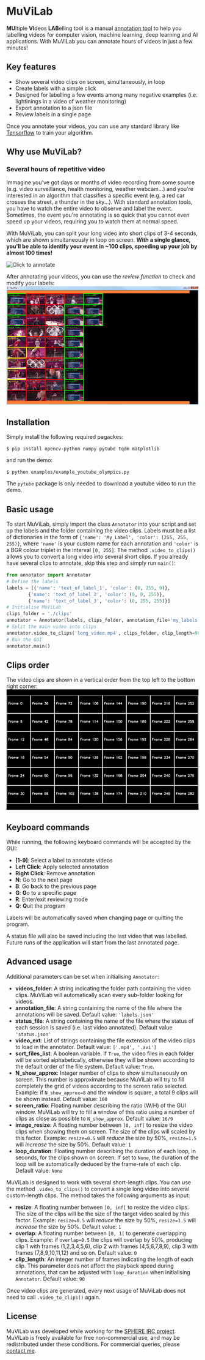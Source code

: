 # MuViLab
**MU**ltiple **VI**deos **LAB**elling tool is a manual [annotation tool](https://en.wikipedia.org/wiki/List_of_manual_image_annotation_tools) to help you labelling videos for computer vision, machine learning, deep learning and AI applications. With MuViLab you can annotate hours of videos in just a few minutes!

## Key features
- Show several video clips on screen, simultaneously, in loop
- Create labels with a simple click
- Designed for labelling a few events among many negative examples (i.e. lightinings in a video of weather monitoring)
- Export annotation to a json file
- Review labels in a single page

Once you annotate your videos, you can use any stardard library like [Tensorflow](https://www.tensorflow.org/) to train your algorithm.

## Why use MuViLab?
### Several hours of repetitive video
Immagine you've got days or months of video recording from some source (e.g. video surveillance, health monitoring, weather webcam...) and you're interested in an algorithm that classifies a specific event (e.g. a red car crosses the street, a thunder in the sky...). With standard annotation tools, you have to watch the entire video to observe and label the event. Sometimes, the event you're annotating is so quick that you cannot even speed up your videos, requiring you to watch them at normal speed.

With MuViLab, you can split your long video into short clips of 3-4 seconds, which are shown simultaneously in loop on screen. **With a single glance, you'll be able to identify your event in ~100 clips, speeding up your job by almost 100 times!**

<link rel="img_src" href="doc/media/annotate.gif" />

![Click to annotate](doc/media/annotate.gif)

After annotating your videos, you can use the *review function* to check and modify your labels:
![Review annotations](doc/media/review.gif)

## Installation
Simply install the following required pagackes:

    $ pip install opencv-python numpy pytube tqdm matplotlib
    
and run the demo:

    $ python examples/example_youtube_olympics.py

The `pytube` package is only needed to download a youtube video to run the demo.

## Basic usage
To start MuViLab, simply import the class `Annotator` into your script and set up the labels and the folder 
containing the video clips. Labels must be a list of dictionaries in the form of `{'name': 'My_Label', 'color': (255,
 255, 255)}`, where `'name'` is your custom name for each annotation and `'color'` is a BGR colour triplet in the 
 interval 
`[0, 255]`. 
The method `.video_to_clips()` allows you to convert a long video into several short clips. If you already have several clips to annotate, skip this step and simply run `main()`:

```python
from annotator import Annotator
# Define the labels
labels = [{'name': 'text_of_label_1', 'color': (0, 255, 0)},
        {'name': 'text_of_label_2', 'color': (0, 0, 255)},
        {'name': 'text_of_label_3', 'color': (0, 255, 255)}]
# Initialise MuViLab
clips_folder = './clips'
annotator = Annotator(labels, clips_folder, annotation_file='my_labels.json')
# Split the main video into clips
annotator.video_to_clips('long_video.mp4', clips_folder, clip_length=90, overlap=0, resize=0.5)
# Run the GUI
annotator.main()
```

## Clips order
The video clips are shown in a vertical order from the top left to the bottom right corner:
![Video clips order](doc/media/order.gif)

## Keyboard commands
While running, the following keyboard commands will be accepted by the GUI:

- **[1-9]**: Select a label to annotate videos
- **Left Click**: Apply selected annotation
- **Right Click**: Remove annotation
- **N**: Go to the **n**ext page
- **B**: Go **b**ack to the previous page
- **G**: **G**o to a specific page
- **R**: Enter/exit **r**eviewing mode
- **Q**: **Q**uit the program

Labels will be automatically saved when changing page or quitting the program.

A status file will also be saved including the last video that was labelled. Future runs of the application will start from the last annotated page.

## Advanced usage
Additional parameters can be set when initialising `Annotator`:

- **videos\_folder**: A string indicating the folder path containing the video clips. MuViLab will automatically scan every sub-folder looking for videos.
- **annotation\_file**: A string containing the name of the file where the annotations will be saved. Default value: `'labels.json'`
- **status\_file**: A string containing the name of the file where the status of each session is saved (i.e. last video annotated). Default value `'status.json'`
- **video\_ext**: List of strings containing the file extension of the video clips to load in the annotator. Default value: `['.mp4', '.avi']`
- **sort\_files\_list**: A boolean variable. If `True`, the video files in each folder will be sorted alphabetically, otherwise they will be shown according to the default order of the file system. Default value: `True`.
- **N\_show\_approx**: Integer number of clips to show simultaneously on screen. This number is approximate because MuViLab will try to fill completely the grid of videos according to the screen ratio selected. Example: if `N_show_approx=8` and the window is square, a total 9 clips will be shown instead. Default value: `100`
- **screen\_ratio**: Floating number describing the ratio (W/H) of the GUI window. MuViLab will try to fill a window of this ratio using a number of clips as close as possible to `N_show_approx`. Default value: `16/9`
- **image\_resize**: A floating number between `]0, inf[` to resize the video clips when showing them on screen. The size of the clips will scaled by this factor. Example: `resize=0.5` will _reduce_ the size by 50%, `resize=1.5` will _increase_ the size by 50%. Default value: `1`
- **loop\_duration**: Floating number describing the duration of each loop, in seconds, for the clips shown on screen. If set to `None`, the duration of the loop will be automatically deduced by the frame-rate of each clip. Default value: `None`

MuViLab is designed to work with several short-length clips. You can use the method `.video_to_clips()` to convert a single long video into several custom-length clips. The method takes the following arguments as input:

- **resize**: A floating number between `]0, inf[` to resize the video clips. The size of the clips will be the size of the target video scaled by this factor. Example: `resize=0.5` will _reduce_ the size by 50%, `resize=1.5` will _increase_ the size by 50%. Default value: `1`
- **overlap**: A floating number between `[0, 1[` to generate overlapping clips. Example: if `overlap=0.5` the clips will overlap by 50%, producing clip 1 with frames (1,2,3,4,5,6), clip 2 with frames (4,5,6,7,8,9), clip 3 with frames (7,8,9,10,11,12) and so on. Default value: `0`
- **clip\_length**: An integer number of frames indicating the length of each clip. This parameter does not affect the playback speed during annotations, that can be adjusted with `loop_duration` when initialising `Annotator`. Default value: `90`

Once video clips are generated, every next usage of MuViLab does not need to call `.video_to_clips()` again.

## License
MuViLab was developed while working for the [SPHERE IRC project](https://www.irc-sphere.ac.uk/). 
MuViLab is freely available for free non-commercial use, and may be redistributed under these conditions. For commercial queries, please [contact me](mailto:a.masullo@bristol.ac.uk).

